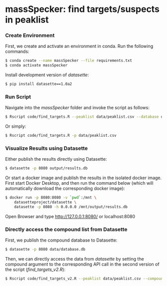 # massSpecker: find targets/suspects in peaklist

### Create Environment

First, we create and activate an environment in conda. Run the following commands:

```bash
$ conda create --name massSpecker --file requirements.txt
$ conda activate massSpecker
```

Install development version of _datasette_:

```bash
$ pip install datasette==1.0a2
```

### Run Script

Navigate into the _massSpecker_ folder and invoke the script as follows:

```bash
$ Rscript code/find_targets.R --peaklist data/peaklist.csv --database data/database.db --output output/results.db
```

Or simply:

```bash
$ Rscript code/find_targets.R -p data/peaklist.csv
```

### Visualize Results using Datasette

Either publish the results directly using Datasette:

```bash
$ datasette -p 8080 output/results.db
```

Or start a docker image and publish the results in the isolated docker image. First start Docker Desktop, and then run the command below (which will automatically download the corresponding docker image):

```bash
$ docker run -p 8080:8080 -v `pwd`:/mnt \
    datasetteproject/datasette \
    datasette -p 8080 -h 0.0.0.0 /mnt/output/results.db
```

Open Browser and type http://127.0.0.1:8080/ or localhost:8080

### Directly access the compound list from Datasette

First, we publish the compound database to Datasette:

```bash
$ datasette -p 8080 data/database.db 
```

Then, we can directly access the data from _datasette_ by setting the compound argument to the corresponding API call in the second version of the script (_find_targets_v2.R_):

```bash
$ Rscript code/find_targets_v2.R --peaklist data/peaklist.csv --compoundlist 'http://localhost:8080/database/compoundlist.csv?_size=max'
```



